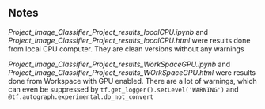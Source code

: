 ## Notes

*Project_Image_Classifier_Project_results_localCPU.ipynb* and *Project_Image_Classifier_Project_results_localCPU.html* were results done from local CPU computer. They are clean versions without any warnings

*Project_Image_Classifier_Project_results_WorkSpaceGPU.ipynb* and *Project_Image_Classifier_Project_results_WOrkSpaceGPU.html* were results done from Workspace with GPU enabled. There are a lot of warnings, which can even be suppressed by `tf.get_logger().setLevel('WARNING')` and `@tf.autograph.experimental.do_not_convert`

